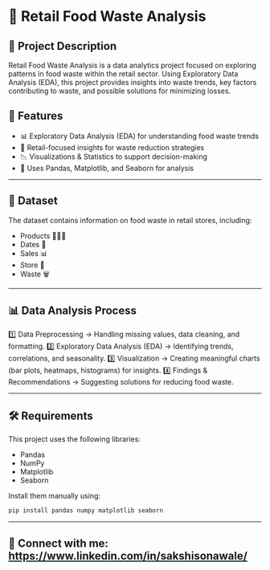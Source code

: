 # 🛒 Retail Food Waste Analysis

## 📝 Project Description
Retail Food Waste Analysis is a data analytics project focused on exploring patterns in food waste within the retail sector. Using Exploratory Data 
Analysis (EDA), this project provides insights into waste trends, key factors contributing to waste, and possible solutions for minimizing losses.

## 📌 Features
- 📊 Exploratory Data Analysis (EDA) for understanding food waste trends
- 🏪 Retail-focused insights for waste reduction strategies
- 📉 Visualizations & Statistics to support decision-making
- 📁 Uses Pandas, Matplotlib, and Seaborn for analysis

---

## 📂 Dataset
The dataset contains information on food waste in retail stores, including:
- Products 🍏🥖🥩
- Dates 📆
- Sales 📊
- Store 🏪
- Waste 🗑

---

## 📊 Data Analysis Process
1️⃣ Data Preprocessing → Handling missing values, data cleaning, and formatting.
2️⃣ Exploratory Data Analysis (EDA) → Identifying trends, correlations, and seasonality.
3️⃣ Visualization → Creating meaningful charts (bar plots, heatmaps, histograms) for insights.
4️⃣ Findings & Recommendations → Suggesting solutions for reducing food waste.

---

## 🛠️ Requirements
This project uses the following libraries:
- Pandas
- NumPy
- Matplotlib
- Seaborn

Install them manually using:
```bash
pip install pandas numpy matplotlib seaborn
```

---

## 🔗 Connect with me: https://www.linkedin.com/in/sakshisonawale/

